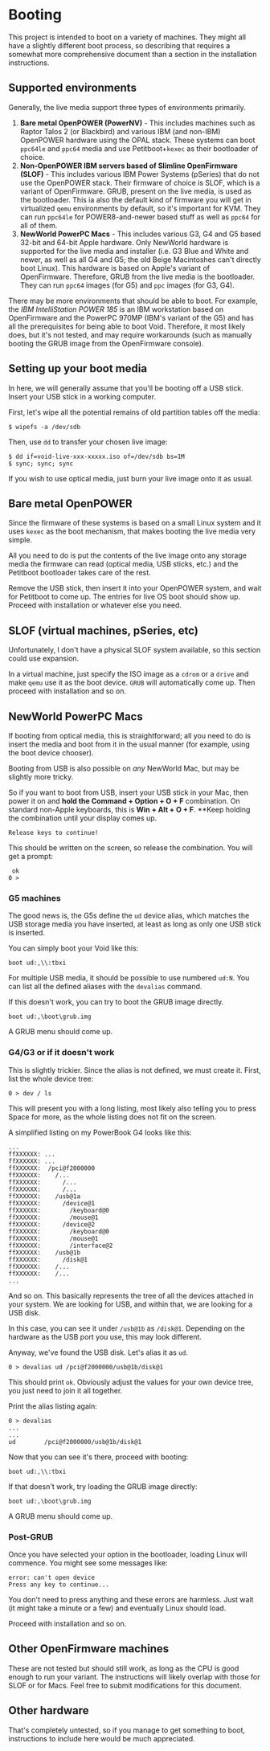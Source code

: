 # Booting

This project is intended to boot on a variety of machines. They might all have a slightly different boot process, so describing that requires a somewhat more comprehensive document than a section in the installation instructions.

## Supported environments

Generally, the live media support three types of environments primarily.

1) **Bare metal OpenPOWER (PowerNV)** - This includes machines such as Raptor Talos 2 (or Blackbird) and various IBM (and non-IBM) OpenPOWER hardware using the OPAL stack. These systems can boot `ppc64le` and `ppc64` media and use Petitboot+`kexec` as their bootloader of choice.
2) **Non-OpenPOWER IBM servers based of Slimline OpenFirmware (SLOF)** - This includes various IBM Power Systems (pSeries) that do not use the OpenPOWER stack. Their firmware of choice is SLOF, which is a variant of OpenFirmware. GRUB, present on the live media, is used as the bootloader. This ia also the default kind of firmware you will get in virtualized `qemu` environments by default, so it's important for KVM. They can run `ppc64le` for POWER8-and-newer based stuff as well as `ppc64` for all of them.
3) **NewWorld PowerPC Macs** - This includes various G3, G4 and G5 based 32-bit and 64-bit Apple hardware. Only NewWorld hardware is supported for the live media and installer (i.e. G3 Blue and White and newer, as well as all G4 and G5; the old Beige Macintoshes can't directly boot Linux). This hardware is based on Apple's variant of OpenFirmware. Therefore, GRUB from the live media is the bootloader. They can run `ppc64` images (for G5) and `ppc` images (for G3, G4).

There may be more environments that should be able to boot. For example, the *IBM IntelliStation POWER 185* is an IBM workstation based on OpenFirmware and the PowerPC 970MP (IBM's variant of the G5) and has all the prerequisites for being able to boot Void. Therefore, it most likely does, but it's not tested, and may require workarounds (such as manually booting the GRUB image from the OpenFirmware console).

## Setting up your boot media

In here, we will generally assume that you'll be booting off a USB stick. Insert your USB stick in a working computer.

First, let's wipe all the potential remains of old partition tables off the media:

```
$ wipefs -a /dev/sdb
```

Then, use `dd` to transfer your chosen live image:

```
$ dd if=void-live-xxx-xxxxx.iso of=/dev/sdb bs=1M
$ sync; sync; sync
```

If you wish to use optical media, just burn your live image onto it as usual.

## Bare metal OpenPOWER

Since the firmware of these systems is based on a small Linux system and it uses `kexec` as the boot mechanism, that makes booting the live media very simple.

All you need to do is put the contents of the live image onto any storage media the firmware can read (optical media, USB sticks, etc.) and the Petitboot bootloader takes care of the rest.

Remove the USB stick, then insert it into your OpenPOWER system, and wait for Petitboot to come up. The entries for live OS boot should show up. Proceed with installation or whatever else you need.

## SLOF (virtual machines, pSeries, etc)

Unfortunately, I don't have a physical SLOF system available, so this section could use expansion.

In a virtual machine, just specify the ISO image as a `cdrom` or a `drive` and make `qemu` use it as the boot device. `GRUB` will automatically come up. Then proceed with installation and so on.

## NewWorld PowerPC Macs

If booting from optical media, this is straightforward; all you need to do is insert the media and boot from it in the usual manner (for example, using the boot device chooser).

Booting from USB is also possible on *any* NewWorld Mac, but may be slightly more tricky.

So if you want to boot from USB, insert your USB stick in your Mac, then power it on and **hold the Command + Option + O + F** combination. On standard non-Apple keyboards, this is **Win + Alt + O + F**. **Keep holding the combination until your display comes up.

```
Release keys to continue!
```

This should be written on the screen, so release the combination. You will get a prompt:

```
 ok
0 >
```

### G5 machines

The good news is, the G5s define the `ud` device alias, which matches the USB storage media you have inserted, at least as long as only one USB stick is inserted.

You can simply boot your Void like this:

```
boot ud:,\\:tbxi
```

For multiple USB media, it should be possible to use numbered `ud:N`. You can list all the defined aliases with the `devalias` command.

If this doesn't work, you can try to boot the GRUB image directly.

```
boot ud:,\boot\grub.img
```

A GRUB menu should come up.

### G4/G3 or if it doesn't work

This is slightly trickier. Since the alias is not defined, we must create it. First, list the whole device tree:

```
0 > dev / ls
```

This will present you with a long listing, most likely also telling you to press Space for more, as the whole listing does not fit on the screen.

A simplified listing on my PowerBook G4 looks like this:

```
...
ffXXXXXX: ...
ffXXXXXX: ...
ffXXXXXX:  /pci@f2000000
ffXXXXXX:    /...
ffXXXXXX:      /...
ffXXXXXX:      /...
ffXXXXXX:    /usb@1a
ffXXXXXX:      /device@1
ffXXXXXX:        /keyboard@0
ffXXXXXX:        /mouse@1
ffXXXXXX:      /device@2
ffXXXXXX:        /keyboard@0
ffXXXXXX:        /mouse@1
ffXXXXXX:        /interface@2
ffXXXXXX:    /usb@1b
ffXXXXXX:      /disk@1
ffXXXXXX:    /...
ffXXXXXX:    /...
...
```

And so on. This basically represents the tree of all the devices attached in your system. We are looking for USB, and within that, we are looking for a USB disk.

In this case, you can see it under `/usb@1b` as `/disk@1`. Depending on the hardware as the USB port you use, this may look different.

Anyway, we've found the USB disk. Let's alias it as `ud`.

```
0 > devalias ud /pci@f2000000/usb@1b/disk@1
```

This should print `ok`. Obviously adjust the values for your own device tree, you just need to join it all together.

Print the alias listing again:

```
0 > devalias
...
...
ud        /pci@f2000000/usb@1b/disk@1
```

Now that you can see it's there, proceed with booting:

```
boot ud:,\\:tbxi
```

If that doesn't work, try loading the GRUB image directly:

```
boot ud:,\boot\grub.img
```

A GRUB menu should come up.

### Post-GRUB

Once you have selected your option in the bootloader, loading Linux will commence. You might see some messages like:

```
error: can't open device
Press any key to continue...
```

You don't need to press anything and these errors are harmless. Just wait (it might take a minute or a few) and eventually Linux should load.

Proceed with installation and so on.

## Other OpenFirmware machines

These are not tested but should still work, as long as the CPU is good enough to run your variant. The instructions will likely overlap with those for SLOF or for Macs. Feel free to submit modifications for this document.

## Other hardware

That's completely untested, so if you manage to get something to boot, instructions to include here would be much appreciated.

